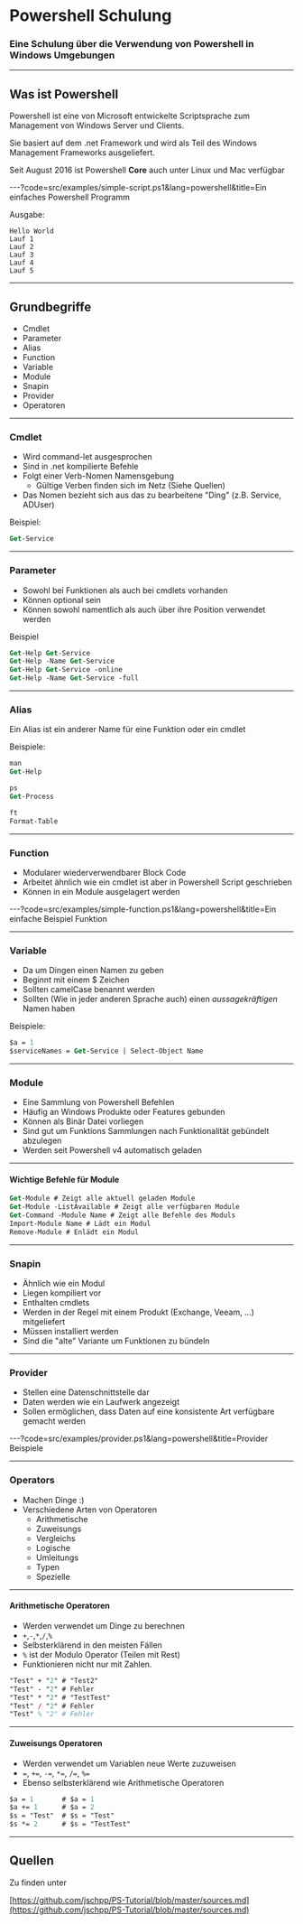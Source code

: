 # Powershell Schulung

### Eine Schulung über die Verwendung von Powershell in Windows Umgebungen

---

## Was ist Powershell

Powershell ist eine von Microsoft entwickelte Scriptsprache zum Management von Windows Server und Clients.

Sie basiert auf dem .net Framework und wird als Teil des Windows Management Frameworks ausgeliefert.

Seit August 2016 ist Powershell **Core** auch unter Linux und Mac verfügbar

---?code=src/examples/simple-script.ps1&lang=powershell&title=Ein einfaches Powershell Programm

Ausgabe:

```console
Hello World
Lauf 1
Lauf 2
Lauf 3
Lauf 4
Lauf 5
```

---

## Grundbegriffe

* Cmdlet
* Parameter
* Alias
* Function
* Variable
* Module
* Snapin
* Provider
* Operatoren

---

### Cmdlet

* Wird command-let ausgesprochen
* Sind in .net kompilierte Befehle
* Folgt einer Verb-Nomen Namensgebung
  * Gültige Verben finden sich im Netz (Siehe Quellen)
* Das Nomen bezieht sich aus das zu bearbeitene "Ding" (z.B. Service, ADUser)

Beispiel:

```ps
Get-Service
```

---

### Parameter

* Sowohl bei Funktionen als auch bei cmdlets vorhanden
* Können optional sein
* Können sowohl namentlich als auch über ihre Position verwendet werden

Beispiel

```ps
Get-Help Get-Service
Get-Help -Name Get-Service
Get-Help Get-Service -online
Get-Help -Name Get-Service -full
```

---

### Alias

Ein Alias ist ein anderer Name für eine Funktion oder ein cmdlet

Beispiele:

```ps
man
Get-Help

ps
Get-Process

ft
Format-Table
```

---

### Function

* Modularer wiederverwendbarer Block Code
* Arbeitet ähnlich wie ein cmdlet ist aber in Powershell Script geschrieben
* Können in ein Module ausgelagert werden

---?code=src/examples/simple-function.ps1&lang=powershell&title=Ein einfache Beispiel Funktion

---

### Variable

* Da um Dingen einen Namen zu geben
* Beginnt mit einem $ Zeichen
* Sollten camelCase benannt werden
* Sollten (Wie in jeder anderen Sprache auch) einen _aussagekräftigen_ Namen haben

Beispiele:

```ps
$a = 1
$serviceNames = Get-Service | Select-Object Name
```

---

### Module

* Eine Sammlung von Powershell Befehlen
* Häufig an Windows Produkte oder Features gebunden
* Können als Binär Datei vorliegen
* Sind gut um Funktions Sammlungen nach Funktionalität gebündelt abzulegen
* Werden seit Powershell v4 automatisch geladen

---

#### Wichtige Befehle für Module

```ps
Get-Module # Zeigt alle aktuell geladen Module
Get-Module -ListAvailable # Zeigt alle verfügbaren Module
Get-Command -Module Name # Zeigt alle Befehle des Moduls
Import-Module Name # Lädt ein Modul
Remove-Module # Enlädt ein Modul
```

---

### Snapin

* Ähnlich wie ein Modul
* Liegen kompiliert vor
* Enthalten cmdlets
* Werden in der Regel mit einem Produkt (Exchange, Veeam, ...) mitgeliefert
* Müssen installiert werden
* Sind die "alte" Variante um Funktionen zu bündeln

---

### Provider

* Stellen eine Datenschnittstelle dar
* Daten werden wie ein Laufwerk angezeigt
* Sollen ermöglichen, dass Daten auf eine konsistente Art verfügbare gemacht werden

---?code=src/examples/provider.ps1&lang=powershell&title=Provider Beispiele

---

### Operators

* Machen Dinge :)
* Verschiedene Arten von Operatoren
  * Arithmetische
  * Zuweisungs
  * Vergleichs
  * Logische
  * Umleitungs
  * Typen
  * Spezielle

---

#### Arithmetische Operatoren

* Werden verwendet um Dinge zu berechnen
* `+`,`-`,`*`,`/`,`%`
* Selbsterklärend in den meisten Fällen
* `%` ist der Modulo Operator (Teilen mit Rest)
* Funktionieren nicht nur mit Zahlen.

```ps
"Test" + "2" # "Test2"
"Test" - "2" # Fehler
"Test" * "2" # "TestTest"
"Test" / "2" # Fehler
"Test" % "2" # Fehler
```

---

#### Zuweisungs Operatoren

* Werden verwendet um Variablen neue Werte zuzuweisen
* `=`, `+=`, `-=`, `*=`, `/=`, `%=`
* Ebenso selbsterklärend wie Arithmetische Operatoren

```ps
$a = 1       # $a = 1
$a += 1      # $a = 2
$s = "Test"  # $s = "Test"
$s *= 2      # $s = "TestTest"
```

---
## Quellen

Zu finden unter

[https://github.com/jschpp/PS-Tutorial/blob/master/sources.md](https://github.com/jschpp/PS-Tutorial/blob/master/sources.md)
